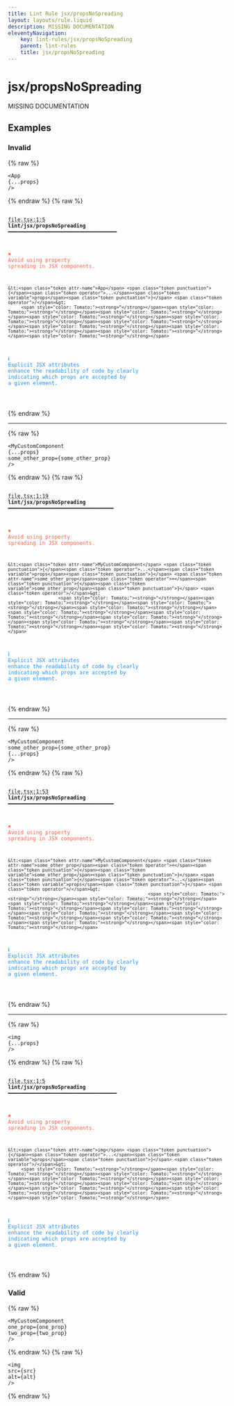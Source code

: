 ```yaml
---
title: Lint Rule jsx/propsNoSpreading
layout: layouts/rule.liquid
description: MISSING DOCUMENTATION
eleventyNavigation:
	key: lint-rules/jsx/propsNoSpreading
	parent: lint-rules
	title: jsx/propsNoSpreading
---
```


# jsx/propsNoSpreading

MISSING DOCUMENTATION

<!-- EVERYTHING BELOW IS AUTOGENERATED. SEE SCRIPTS FOLDER FOR UPDATE SCRIPTS hash(dc3db8f9e6987dd7322ffa6bcac5b3a1f648e913) -->

## Examples
### Invalid
{% raw %}<pre class="language-text"><code class="language-text">&lt;<span class="token attr-name">App</span> <span class="token punctuation">{</span><span class="token operator">...</span><span class="token variable">props</span><span class="token punctuation">}</span> <span class="token operator">/</span>&gt;</code></pre>{% endraw %}
{% raw %}<pre class="language-text"><code class="language-text">
 <span style="text-decoration-style: dashed; text-decoration-line: underline;">file.tsx:1:5</span> <strong>lint/jsx/propsNoSpreading</strong> ━━━━━━━━━━━━━━━━━━━━━━━━━━━━━━━━━━━

  <strong><span style="color: Tomato;">✖ </span></strong><span style="color: Tomato;">Avoid using property spreading in JSX components.</span>

    &lt;<span class="token attr-name">App</span> <span class="token punctuation">{</span><span class="token operator">...</span><span class="token variable">props</span><span class="token punctuation">}</span> <span class="token operator">/</span>&gt;
         <span style="color: Tomato;"><strong>^</strong></span><span style="color: Tomato;"><strong>^</strong></span><span style="color: Tomato;"><strong>^</strong></span><span style="color: Tomato;"><strong>^</strong></span><span style="color: Tomato;"><strong>^</strong></span><span style="color: Tomato;"><strong>^</strong></span><span style="color: Tomato;"><strong>^</strong></span><span style="color: Tomato;"><strong>^</strong></span><span style="color: Tomato;"><strong>^</strong></span><span style="color: Tomato;"><strong>^</strong></span>

  <strong><span style="color: DodgerBlue;">ℹ </span></strong><span style="color: DodgerBlue;">Explicit JSX attributes enhance the readability of code by clearly</span>
    <span style="color: DodgerBlue;">indicating which props are accepted by a given element.</span>

</code></pre>{% endraw %}

---------------

{% raw %}<pre class="language-text"><code class="language-text">&lt;<span class="token attr-name">MyCustomComponent</span> <span class="token punctuation">{</span><span class="token operator">...</span><span class="token variable">props</span><span class="token punctuation">}</span> <span class="token attr-name">some_other_prop</span><span class="token operator">=</span><span class="token punctuation">{</span><span class="token variable">some_other_prop</span><span class="token punctuation">}</span> <span class="token operator">/</span>&gt;</code></pre>{% endraw %}
{% raw %}<pre class="language-text"><code class="language-text">
 <span style="text-decoration-style: dashed; text-decoration-line: underline;">file.tsx:1:19</span> <strong>lint/jsx/propsNoSpreading</strong> ━━━━━━━━━━━━━━━━━━━━━━━━━━━━━━━━━━

  <strong><span style="color: Tomato;">✖ </span></strong><span style="color: Tomato;">Avoid using property spreading in JSX components.</span>

    &lt;<span class="token attr-name">MyCustomComponent</span> <span class="token punctuation">{</span><span class="token operator">...</span><span class="token variable">props</span><span class="token punctuation">}</span> <span class="token attr-name">some_other_prop</span><span class="token operator">=</span><span class="token punctuation">{</span><span class="token variable">some_other_prop</span><span class="token punctuation">}</span> <span class="token operator">/</span>&gt;
                       <span style="color: Tomato;"><strong>^</strong></span><span style="color: Tomato;"><strong>^</strong></span><span style="color: Tomato;"><strong>^</strong></span><span style="color: Tomato;"><strong>^</strong></span><span style="color: Tomato;"><strong>^</strong></span><span style="color: Tomato;"><strong>^</strong></span><span style="color: Tomato;"><strong>^</strong></span><span style="color: Tomato;"><strong>^</strong></span><span style="color: Tomato;"><strong>^</strong></span><span style="color: Tomato;"><strong>^</strong></span>

  <strong><span style="color: DodgerBlue;">ℹ </span></strong><span style="color: DodgerBlue;">Explicit JSX attributes enhance the readability of code by clearly</span>
    <span style="color: DodgerBlue;">indicating which props are accepted by a given element.</span>

</code></pre>{% endraw %}

---------------

{% raw %}<pre class="language-text"><code class="language-text">&lt;<span class="token attr-name">MyCustomComponent</span> <span class="token attr-name">some_other_prop</span><span class="token operator">=</span><span class="token punctuation">{</span><span class="token variable">some_other_prop</span><span class="token punctuation">}</span> <span class="token punctuation">{</span><span class="token operator">...</span><span class="token variable">props</span><span class="token punctuation">}</span> <span class="token operator">/</span>&gt;</code></pre>{% endraw %}
{% raw %}<pre class="language-text"><code class="language-text">
 <span style="text-decoration-style: dashed; text-decoration-line: underline;">file.tsx:1:53</span> <strong>lint/jsx/propsNoSpreading</strong> ━━━━━━━━━━━━━━━━━━━━━━━━━━━━━━━━━━

  <strong><span style="color: Tomato;">✖ </span></strong><span style="color: Tomato;">Avoid using property spreading in JSX components.</span>

    &lt;<span class="token attr-name">MyCustomComponent</span> <span class="token attr-name">some_other_prop</span><span class="token operator">=</span><span class="token punctuation">{</span><span class="token variable">some_other_prop</span><span class="token punctuation">}</span> <span class="token punctuation">{</span><span class="token operator">...</span><span class="token variable">props</span><span class="token punctuation">}</span> <span class="token operator">/</span>&gt;
                                                         <span style="color: Tomato;"><strong>^</strong></span><span style="color: Tomato;"><strong>^</strong></span><span style="color: Tomato;"><strong>^</strong></span><span style="color: Tomato;"><strong>^</strong></span><span style="color: Tomato;"><strong>^</strong></span><span style="color: Tomato;"><strong>^</strong></span><span style="color: Tomato;"><strong>^</strong></span><span style="color: Tomato;"><strong>^</strong></span><span style="color: Tomato;"><strong>^</strong></span><span style="color: Tomato;"><strong>^</strong></span>

  <strong><span style="color: DodgerBlue;">ℹ </span></strong><span style="color: DodgerBlue;">Explicit JSX attributes enhance the readability of code by clearly</span>
    <span style="color: DodgerBlue;">indicating which props are accepted by a given element.</span>

</code></pre>{% endraw %}

---------------

{% raw %}<pre class="language-text"><code class="language-text">&lt;<span class="token attr-name">img</span> <span class="token punctuation">{</span><span class="token operator">...</span><span class="token variable">props</span><span class="token punctuation">}</span> <span class="token operator">/</span>&gt;</code></pre>{% endraw %}
{% raw %}<pre class="language-text"><code class="language-text">
 <span style="text-decoration-style: dashed; text-decoration-line: underline;">file.tsx:1:5</span> <strong>lint/jsx/propsNoSpreading</strong> ━━━━━━━━━━━━━━━━━━━━━━━━━━━━━━━━━━━

  <strong><span style="color: Tomato;">✖ </span></strong><span style="color: Tomato;">Avoid using property spreading in JSX components.</span>

    &lt;<span class="token attr-name">img</span> <span class="token punctuation">{</span><span class="token operator">...</span><span class="token variable">props</span><span class="token punctuation">}</span> <span class="token operator">/</span>&gt;
         <span style="color: Tomato;"><strong>^</strong></span><span style="color: Tomato;"><strong>^</strong></span><span style="color: Tomato;"><strong>^</strong></span><span style="color: Tomato;"><strong>^</strong></span><span style="color: Tomato;"><strong>^</strong></span><span style="color: Tomato;"><strong>^</strong></span><span style="color: Tomato;"><strong>^</strong></span><span style="color: Tomato;"><strong>^</strong></span><span style="color: Tomato;"><strong>^</strong></span><span style="color: Tomato;"><strong>^</strong></span>

  <strong><span style="color: DodgerBlue;">ℹ </span></strong><span style="color: DodgerBlue;">Explicit JSX attributes enhance the readability of code by clearly</span>
    <span style="color: DodgerBlue;">indicating which props are accepted by a given element.</span>

</code></pre>{% endraw %}
### Valid
{% raw %}<pre class="language-text"><code class="language-text">&lt;<span class="token attr-name">MyCustomComponent</span> <span class="token attr-name">one_prop</span><span class="token operator">=</span><span class="token punctuation">{</span><span class="token variable">one_prop</span><span class="token punctuation">}</span> <span class="token attr-name">two_prop</span><span class="token operator">=</span><span class="token punctuation">{</span><span class="token variable">two_prop</span><span class="token punctuation">}</span> <span class="token operator">/</span>&gt;</code></pre>{% endraw %}
{% raw %}<pre class="language-text"><code class="language-text">&lt;<span class="token attr-name">img</span> <span class="token attr-name">src</span><span class="token operator">=</span><span class="token punctuation">{</span><span class="token variable">src</span><span class="token punctuation">}</span> <span class="token attr-name">alt</span><span class="token operator">=</span><span class="token punctuation">{</span><span class="token variable">alt</span><span class="token punctuation">}</span> <span class="token operator">/</span>&gt;</code></pre>{% endraw %}
